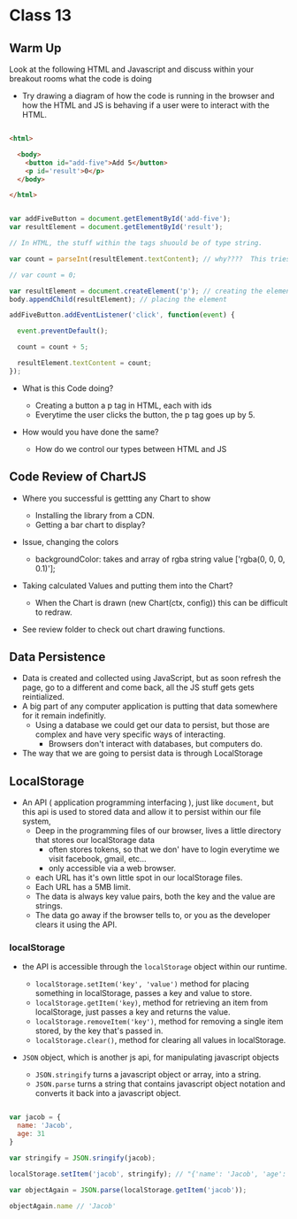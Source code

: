 # Class 13

## Warm Up

Look at the following HTML and Javascript and discuss within your breakout rooms what the code is doing

- Try drawing a diagram of how the code is running in the browser and how the HTML and JS is behaving if a user were to interact with the HTML.

```html

<html>

  <body>
    <button id="add-five">Add 5</button>
    <p id='result'>0</p>
  </body>

</html>

```

```javascript

var addFiveButton = document.getElementById('add-five');
var resultElement = document.getElementById('result');

// In HTML, the stuff within the tags shuould be of type string.

var count = parseInt(resultElement.textContent); // why????  This tries to convert anything into an integer.

// var count = 0;

var resultElement = document.createElement('p'); // creating the element
body.appendChild(resultElement); // placing the element

addFiveButton.addEventListener('click', function(event) {

  event.preventDefault();

  count = count + 5;

  resultElement.textContent = count;
});

```

- What is this Code doing?
  - Creating a button a p tag in HTML, each with ids
  - Everytime the user clicks the button, the p tag goes up by 5.

- How would you have done the same?
  - How do we control our types between HTML and JS


## Code Review of ChartJS

- Where you successful is gettting any Chart to show
  - Installing the library from a CDN.
  - Getting a bar chart to display?

- Issue, changing the colors
  - backgroundColor: takes and array of rgba string value ['rgba(0, 0, 0, 0.1)'];

- Taking calculated Values and putting them into the Chart?
  - When the Chart is drawn (new Chart(ctx, config)) this can be difficult to redraw.

- See review folder to check out chart drawing functions.

## Data Persistence

- Data is created and collected using JavaScript, but as soon refresh the page, go to a different and come back, all the JS stuff gets gets reintialized.
- A big part of any computer application is putting that data somewhere for it remain indefinitly.
  - Using a database we could get our data to persist, but those are complex and have very specific ways of interacting.
    - Browsers don't interact with databases, but computers do.
- The way that we are going to persist data is through LocalStorage

## LocalStorage

- An API ( application programming interfacing ), just like `document`, but this api is used to stored data and allow it to persist within our file system,
  - Deep in the programming files of our browser, lives a little directory that stores our localStorage data
    - often stores tokens, so that we don' have to login everytime we visit facebook, gmail, etc...
    - only accessible via a web browser.
  - each URL has it's own little spot in our localStorage files.
  - Each URL has a 5MB limit.
  - The data is always key value pairs, both the key and the value are strings.
  - The data go away if the browser tells to, or you as the developer clears it using the API.

### localStorage

- the API is accessible through the `localStorage` object within our runtime.
  - `localStorage.setItem('key', 'value')` method for placing something in localStorage, passes a key and value to store.
  - `localStorage.getItem('key)`, method for retrieving an item from localStorage, just passes a key and returns the value.
  - `localStorage.removeItem('key')`, method for removing a single item stored, by the key that's passed in.
  - `localStorage.clear()`, method for clearing all values in localStorage.

- `JSON` object, which is another js api, for manipulating javascript objects
  - `JSON.stringify` turns a javascript object or array, into a string.
  - `JSON.parse` turns a string that contains javascript object notation and converts it back into a javascript object.

```javascript

var jacob = {
  name: 'Jacob',
  age: 31
}

var stringify = JSON.sringify(jacob);

localStorage.setItem('jacob', stringify); // "{'name': 'Jacob', 'age': '31'}"

var objectAgain = JSON.parse(localStorage.getItem('jacob'));

objectAgain.name // 'Jacob'

```
